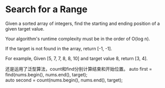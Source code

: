 Search for a Range 
====
Given a sorted array of integers, find the starting and ending position of a given target value.

Your algorithm's runtime complexity must be in the order of O(log n).

If the target is not found in the array, return [-1, -1].

For example,
Given [5, 7, 7, 8, 8, 10] and target value 8,
return [3, 4].

还是运用了泛型算法，count和find分别计算结束和开始位置。
auto first = find(nums.begin(), nums.end(), target);<br>
auto second = count(nums.begin(), nums.end(), target);
